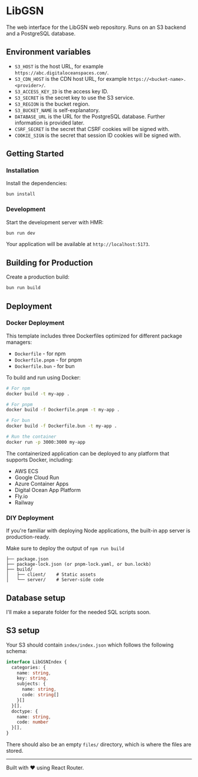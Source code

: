 # LibGSN

The web interface for the LibGSN web repository. Runs on an S3 backend and a PostgreSQL database.

## Environment variables

- `S3_HOST` is the host URL, for example `https://abc.digitaloceanspaces.com/`.
- `S3_CDN_HOST` is the CDN host URL, for example `https://<bucket-name>.<provider>/`.
- `S3_ACCESS_KEY_ID` is the access key ID.
- `S3_SECRET` is the secret key to use the S3 service.
- `S3_REGION` is the bucket region.
- `S3_BUCKET_NAME` is self-explanatory.
- `DATABASE_URL` is the URL for the PostgreSQL database. Further information is provided later.
- `CSRF_SECRET` is the secret that CSRF cookies will be signed with.
- `COOKIE_SIGN` is the secret that session ID cookies will be signed with.

## Getting Started

### Installation

Install the dependencies:

```bash
bun install
```

### Development

Start the development server with HMR:

```bash
bun run dev
```

Your application will be available at `http://localhost:5173`.

## Building for Production

Create a production build:

```bash
bun run build
```

## Deployment

### Docker Deployment

This template includes three Dockerfiles optimized for different package managers:

- `Dockerfile` - for npm
- `Dockerfile.pnpm` - for pnpm
- `Dockerfile.bun` - for bun

To build and run using Docker:

```bash
# For npm
docker build -t my-app .

# For pnpm
docker build -f Dockerfile.pnpm -t my-app .

# For bun
docker build -f Dockerfile.bun -t my-app .

# Run the container
docker run -p 3000:3000 my-app
```

The containerized application can be deployed to any platform that supports Docker, including:

- AWS ECS
- Google Cloud Run
- Azure Container Apps
- Digital Ocean App Platform
- Fly.io
- Railway

### DIY Deployment

If you're familiar with deploying Node applications, the built-in app server is production-ready.

Make sure to deploy the output of `npm run build`

```
├── package.json
├── package-lock.json (or pnpm-lock.yaml, or bun.lockb)
├── build/
│   ├── client/    # Static assets
│   └── server/    # Server-side code
```

## Database setup
I'll make a separate folder for the needed SQL scripts soon.

## S3 setup
Your S3 should contain `index/index.json` which follows the following schema:
```ts
interface LibGSNIndex {
  categories: {
    name: string,
    key: string,
    subjects: {
      name: string,
      code: string[]
    }[]
  }[],
  doctype: {
    name: string,
    code: number
  }[],
}
```

There should also be an empty `files/` directory, which is where the files are stored.

---

Built with ❤️ using React Router.